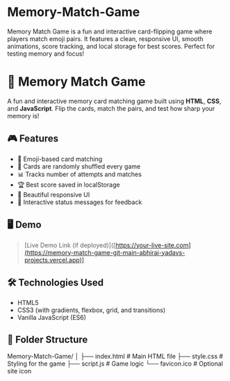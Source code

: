 # Memory-Match-Game
Memory Match Game is a fun and interactive card-flipping game where players match emoji pairs. It features a clean, responsive UI, smooth animations, score tracking, and local storage for best scores. Perfect for testing memory and focus!

# 🧠 Memory Match Game

A fun and interactive memory card matching game built using **HTML**, **CSS**, and **JavaScript**. Flip the cards, match the pairs, and test how sharp your memory is!

## 🎮 Features

- 🍎 Emoji-based card matching
- 🔄 Cards are randomly shuffled every game
- 📊 Tracks number of attempts and matches
- 🏆 Best score saved in localStorage
- 🎨 Beautiful responsive UI
- 💬 Interactive status messages for feedback

## 🖥️ Demo

> [Live Demo Link (if deployed)]([https://your-live-site.com](https://memory-match-game-git-main-abhiraj-yadavs-projects.vercel.app)]


## 🛠️ Technologies Used

- HTML5
- CSS3 (with gradients, flexbox, grid, and transitions)
- Vanilla JavaScript (ES6)

## 📂 Folder Structure

Memory-Match-Game/
│
├── index.html # Main HTML file
├── style.css # Styling for the game
├── script.js # Game logic
└── favicon.ico # Optional site icon
